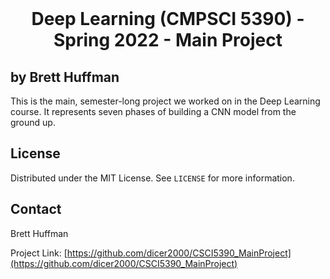 <!-- PROJECT Intro -->
<br />
<p align="center">

  <h1 align="center">Deep Learning (CMPSCI 5390) - Spring 2022 - Main Project</h1>
  <h2 align="left">by Brett Huffman</h2>

  <p align="left">
    This is the main, semester-long project we worked on in the Deep Learning course.  It represents seven phases of building a CNN model from the ground up.
    <br />
  </p>
</p>

<!-- LICENSE -->
## License

Distributed under the MIT License. See `LICENSE` for more information.



<!-- CONTACT -->
## Contact

Brett Huffman

Project Link: [https://github.com/dicer2000/CSCI5390_MainProject](https://github.com/dicer2000/CSCI5390_MainProject)